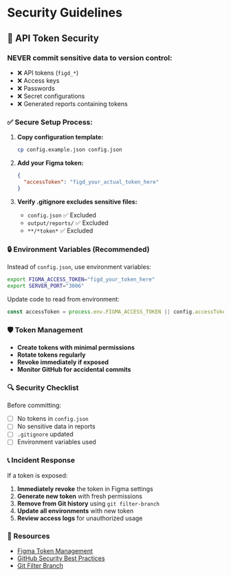 # Security Guidelines

## 🚨 API Token Security

### NEVER commit sensitive data to version control:
- ❌ API tokens (`figd_*`)
- ❌ Access keys
- ❌ Passwords
- ❌ Secret configurations
- ❌ Generated reports containing tokens

### ✅ Secure Setup Process:

1. **Copy configuration template:**
   ```bash
   cp config.example.json config.json
   ```

2. **Add your Figma token:**
   ```json
   {
     "accessToken": "figd_your_actual_token_here"
   }
   ```

3. **Verify .gitignore excludes sensitive files:**
   - `config.json` ✅ Excluded
   - `output/reports/` ✅ Excluded
   - `**/*token*` ✅ Excluded

### 🔒 Environment Variables (Recommended)

Instead of `config.json`, use environment variables:

```bash
export FIGMA_ACCESS_TOKEN="figd_your_token_here"
export SERVER_PORT="3006"
```

Update code to read from environment:
```javascript
const accessToken = process.env.FIGMA_ACCESS_TOKEN || config.accessToken;
```

### 🛡️ Token Management

- **Create tokens with minimal permissions**
- **Rotate tokens regularly**
- **Revoke immediately if exposed**
- **Monitor GitHub for accidental commits**

### 🔍 Security Checklist

Before committing:
- [ ] No tokens in `config.json`
- [ ] No sensitive data in reports
- [ ] `.gitignore` updated
- [ ] Environment variables used

### 📞 Incident Response

If a token is exposed:
1. **Immediately revoke** the token in Figma settings
2. **Generate new token** with fresh permissions
3. **Remove from Git history** using `git filter-branch`
4. **Update all environments** with new token
5. **Review access logs** for unauthorized usage

### 🔗 Resources

- [Figma Token Management](https://www.figma.com/developers/api#access-tokens)
- [GitHub Security Best Practices](https://docs.github.com/en/code-security)
- [Git Filter Branch](https://git-scm.com/docs/git-filter-branch) 